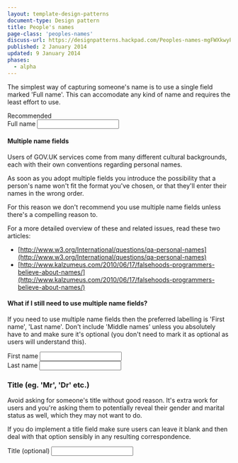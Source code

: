 ```yaml
---
layout: template-design-patterns
document-type: Design pattern
title: People's names
page-class: 'peoples-names'
discuss-url: https://designpatterns.hackpad.com/Peoples-names-mgFWXkwyPEt
published: 2 January 2014
updated: 9 January 2014
phases:
  - alpha
---
```



The simplest way of capturing someone's name is to use a single field marked 'Full name'. This can accomodate any kind of name and requires the least effort to use.

<div class="pattern-example">
	<div class="ribbon">Recommended</div>
	<form class="form">
		<div class="control">
	  		<label for="fullName">Full name</label>
	  		<input type="text" id="fullName">
		</div>
	</form>
</div>


<h4 class="heading-19">Multiple name fields</h4>

Users of GOV.UK services come from many different cultural backgrounds, each with their own conventions regarding personal names.

As soon as you adopt multiple fields you introduce the possibility that a person's name won't fit the format you've chosen, or that they'll enter their names in the wrong order.

For this reason we don't recommend you use multiple name fields unless there's a compelling reason to.

For a more detailed overview of these and related issues, read these two articles:

* [http://www.w3.org/International/questions/qa-personal-names](http://www.w3.org/International/questions/qa-personal-names)
* [http://www.kalzumeus.com/2010/06/17/falsehoods-programmers-believe-about-names/](http://www.kalzumeus.com/2010/06/17/falsehoods-programmers-believe-about-names/)

<h4 class="heading-19">What if I still need to use multiple name fields?</h4>

If you need to use multiple name fields then the preferred labelling is 'First name', 'Last name'. Don't include 'Middle names' unless you absolutely have to and make sure it's optional (you don't need to mark it as optional as users will understand this).

<div class="pattern-example">
	<form class="form">
		<div class="control">
	  		<label for="firstName">First name</label>
	  		<input type="text" id="firstName">
		</div>
		<div class="control">
	  		<label for="lastName">Last name</label>
	  		<input type="text" id="lastName">
		</div>
	</form>
</div>

<h3 class="heading-24">Title (eg. 'Mr', 'Dr' etc.)</h3>

Avoid asking for someone's title without good reason. It's extra work for users and you're asking them to potentially reveal their gender and marital status as well, which they may not want to do.

If you do implement a title field make sure users can leave it blank and then deal with that option sensibly in any resulting correspondence.

<div class="pattern-example">
	<form class="form">
		<div class="control">
	  		<label for="title">Title (optional)</label>
	  		<input type="text" id="name-title">
		</div>
	</form>
</div>


